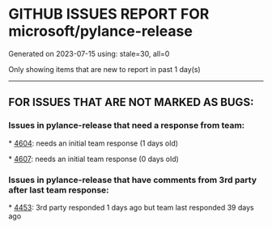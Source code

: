 
# GITHUB ISSUES REPORT FOR microsoft/pylance-release


Generated on 2023-07-15 using: stale=30, all=0


Only showing items that are new to report in past 1 day(s)


---

## FOR ISSUES THAT ARE NOT MARKED AS BUGS:


### Issues in pylance-release that need a response from team:


\* [4604](https://github.com/microsoft/pylance-release/issues/4604 "Unable to find references of a class instance attribute"): needs an initial team response (1 days old)

\* [4607](https://github.com/microsoft/pylance-release/issues/4607 "reportMissingImports when using multi-root workspace"): needs an initial team response (0 days old)

### Issues in pylance-release that have comments from 3rd party after last team response:


\* [4453](https://github.com/microsoft/pylance-release/issues/4453 "I cannot use autocompletion on some method of libraires."): 3rd party responded 1 days ago but team last responded 39 days ago
